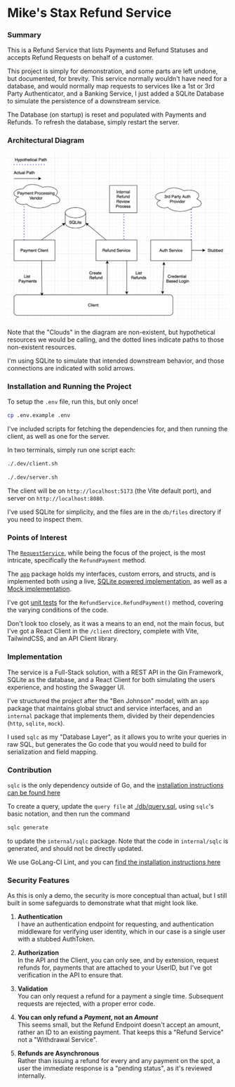 # Mike's Stax Refund Service

### Summary

This is a Refund Service that lists Payments and Refund Statuses and accepts Refund Requests on behalf of a customer.

This project is simply for demonstration, and some parts are left undone, but documented, for brevity. This service normally wouldn't have need for a database, and would normally map requests to services like a 1st or 3rd Party Authenticator, and a Banking Service, I just added a SQLite Database to simulate the persistence of a downstream service.

The Database (on startup) is reset and populated with Payments and Refunds. To refresh the database, simply restart the server.

### Architectural Diagram

![alt text](docs/app-structure-diagram.png)

Note that the "Clouds" in the diagram are non-existent, but hypothetical resources we would be calling, and the dotted lines indicate paths to those non-existent resources.

I'm using SQLite to simulate that intended downstream behavior, and those connections are indicated with solid arrows.

### Installation and Running the Project

To setup the `.env` file, run this, but only once!

```bash
cp .env.example .env
```

I've included scripts for fetching the dependencies for, and then running the client, as well as one for the server.

In two terminals, simply run one script each:

```bash
./.dev/client.sh
```

```bash
./.dev/server.sh
```

The client will be on `http://localhost:5173` (the Vite default port), and server on `http://localhost:8080`.

I've used SQLite for simplicity, and the files are in the `db/files` directory if you need to inspect them.


### Points of Interest

The [`RequestService`](internal/sqlite/refund-service.go), while being the focus of the project, is the most intricate, specifically the `RefundPayment` method.

The [`app`](app/services.go) package holds my interfaces, custom errors, and structs, and is implemented both using a live, [SQLite powered implementation](internal/sqlite/payment-client.go), as well as a [Mock implementation](internal/mock/payment-client.go).

I've got [unit tests](internal/sqlite/refund-service_test.go) for the `RefundService.RefundPayment()` method, covering the varying conditions of the code.

Don't look too closely, as it was a means to an end, not the main focus, but I've got a React Client in the `/client` directory, complete with Vite, TailwindCSS, and an API Client library.

### Implementation

The service is a Full-Stack solution, with a REST API in the Gin Framework, SQLite as the database, and a React Client for both simulating the users experience, and hosting the Swagger UI.

I've structured the project after the "Ben Johnson" model, with an `app` package that maintains global struct and service interfaces, and an `internal` package that implements them, divided by their dependencies (`http`, `sqlite`, `mock`).

I used `sqlc` as my "Database Layer", as it allows you to write your queries in raw SQL, but generates the Go code that you would need to build for serialization and field mapping.

### Contribution

`sqlc` is the only dependency outside of Go, and the [installation instructions can be found here](https://docs.sqlc.dev/en/stable/overview/install.html)

To create a query, update the `query file` at [./db/query.sql](./db/query.sql), using `sqlc`'s basic notation, and then run the command 

```bash
sqlc generate
```

to update the `internal/sqlc` package. Note that the code in `internal/sqlc` is generated, and should not be directly updated.

We use GoLang-CI Lint, and you can [find the installation instructions here](https://golangci-lint.run/welcome/install/#local-installation)

### Security Features

As this is only a demo, the security is more conceptual than actual, but I still built in some safeguards to demonstrate what that might look like. 

1. **Authentication**  
I have an authentication endpoint for requesting, and authentication middleware for verifying user identity, which in our case is a single user with a stubbed AuthToken.

1. **Authorization**  
In the API and the Client, you can only see, and by extension, request refunds for, payments that are attached to your UserID, but I've got verification in the API to ensure that.

1. **Validation**  
You can only request a refund for a payment a single time. Subsequent requests are rejected, with a proper error code.

1. **You can only refund a *Payment*, not an *Amount***  
This seems small, but the Refund Endpoint doesn't accept an amount, rather an ID to an existing payment. That keeps this a "Refund Service" not a "Withdrawal Service".

1. **Refunds are Asynchronous**  
Rather than issuing a refund for every and any payment on the spot, a user the immediate response is a "pending status", as it's reviewed internally. 